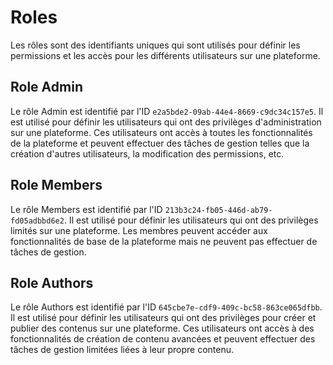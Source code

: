 # Roles

Les rôles sont des identifiants uniques qui sont utilisés pour définir les permissions et les accès pour les différents utilisateurs sur une plateforme.

## Role Admin

Le rôle Admin est identifié par l'ID `e2a5bde2-09ab-44e4-8669-c9dc34c157e5`. Il est utilisé pour définir les utilisateurs qui ont des privilèges d'administration sur une plateforme. Ces utilisateurs ont accès à toutes les fonctionnalités de la plateforme et peuvent effectuer des tâches de gestion telles que la création d'autres utilisateurs, la modification des permissions, etc.

## Role Members

Le rôle Members est identifié par l'ID `213b3c24-fb05-446d-ab79-fd05adbbd6e2`. Il est utilisé pour définir les utilisateurs qui ont des privilèges limités sur une plateforme. Les membres peuvent accéder aux fonctionnalités de base de la plateforme mais ne peuvent pas effectuer de tâches de gestion.

## Role Authors

Le rôle Authors est identifié par l'ID `645cbe7e-cdf9-409c-bc58-863ce065dfbb`. Il est utilisé pour définir les utilisateurs qui ont des privilèges pour créer et publier des contenus sur une plateforme. Ces utilisateurs ont accès à des fonctionnalités de création de contenu avancées et peuvent effectuer des tâches de gestion limitées liées à leur propre contenu.
